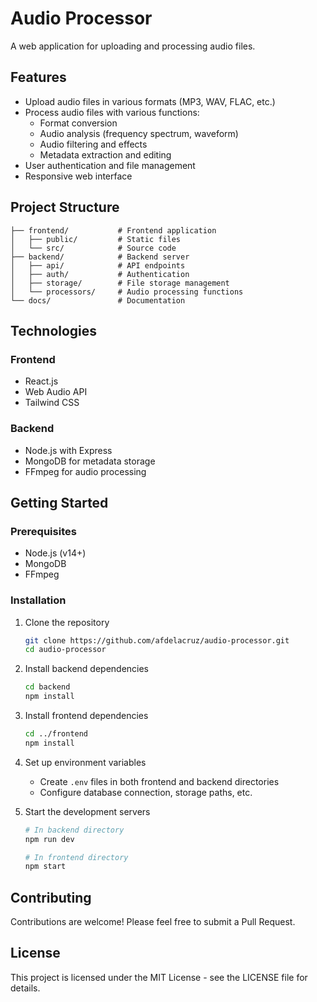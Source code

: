 # Audio Processor

A web application for uploading and processing audio files.

## Features

- Upload audio files in various formats (MP3, WAV, FLAC, etc.)
- Process audio files with various functions:
  - Format conversion
  - Audio analysis (frequency spectrum, waveform)
  - Audio filtering and effects
  - Metadata extraction and editing
- User authentication and file management
- Responsive web interface

## Project Structure

```
├── frontend/           # Frontend application
│   ├── public/         # Static files
│   └── src/            # Source code
├── backend/            # Backend server
│   ├── api/            # API endpoints
│   ├── auth/           # Authentication
│   ├── storage/        # File storage management
│   └── processors/     # Audio processing functions
└── docs/               # Documentation
```

## Technologies

### Frontend
- React.js
- Web Audio API
- Tailwind CSS

### Backend
- Node.js with Express
- MongoDB for metadata storage
- FFmpeg for audio processing

## Getting Started

### Prerequisites

- Node.js (v14+)
- MongoDB
- FFmpeg

### Installation

1. Clone the repository
   ```bash
   git clone https://github.com/afdelacruz/audio-processor.git
   cd audio-processor
   ```

2. Install backend dependencies
   ```bash
   cd backend
   npm install
   ```

3. Install frontend dependencies
   ```bash
   cd ../frontend
   npm install
   ```

4. Set up environment variables
   - Create `.env` files in both frontend and backend directories
   - Configure database connection, storage paths, etc.

5. Start the development servers
   ```bash
   # In backend directory
   npm run dev
   
   # In frontend directory
   npm start
   ```

## Contributing

Contributions are welcome! Please feel free to submit a Pull Request.

## License

This project is licensed under the MIT License - see the LICENSE file for details.